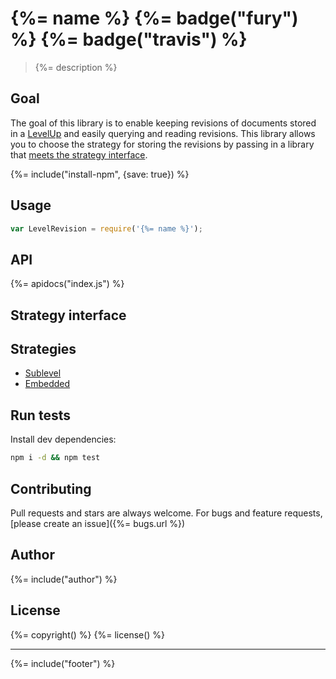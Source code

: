 # {%= name %} {%= badge("fury") %} {%= badge("travis") %}

> {%= description %}

## Goal

The goal of this library is to enable keeping revisions of documents stored in a [LevelUp] and easily querying and reading revisions.
This library allows you to choose the strategy for storing the revisions by passing in a library that [meets the strategy interface](#strategy-interface).

{%= include("install-npm", {save: true}) %}

## Usage

```js
var LevelRevision = require('{%= name %}');
```

## API
{%= apidocs("index.js") %}

## Strategy interface

## Strategies

- [Sublevel](https://github.com/doowb/level-revision-sublevel)
- [Embedded](https://github.com/doowb/level-revision-embed)

## Run tests

Install dev dependencies:

```bash
npm i -d && npm test
```

## Contributing
Pull requests and stars are always welcome. For bugs and feature requests, [please create an issue]({%= bugs.url %})

## Author
{%= include("author") %}

## License
{%= copyright() %}
{%= license() %}

***

{%= include("footer") %}

[LevelUp]: https://github.com/rvagg/node-levelup

